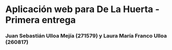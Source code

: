 # Aplicación web para De La Huerta - Primera entrega
### Juan Sebastián Ulloa Mejía (271579) y Laura María Franco Ulloa (260817)
